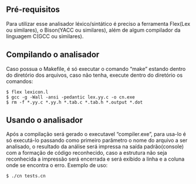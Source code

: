 ## Pré-requisitos
Para utilizar esse analisador léxico/sintático é preciso a ferramenta Flex(Lex ou similares), o Bison(YACC ou similares), além de algum compilador da linguagem C(GCC ou similares).

## Compilando o analisador
Caso possua o Makefile, é só executar o comando “make” estando dentro do diretório dos arquivos, caso não tenha, execute dentro do diretório os comandos:
```SHELL
$ flex lexicon.l
$ gcc -g -Wall -ansi -pedantic lex.yy.c -o cn.exe
$ rm -f *.yy.c *.yy.h *.tab.c *.tab.h *.output *.dot
```

## Usando o analisador
Após a compilação será gerado o executavel “compiler.exe”, para usa-lo é só executá-lo passando como primeiro parâmetro o nome do arquivo a ser analisado, o resultado da análise será impressa na saída padrão(console) com a formação de código reconhecido, caso a estrutura não seja reconhecida a impressão será encerrada e será exibido a linha e a coluna onde se encontra o erro. Exemplo de uso:
```SHELL
$ ./cn tests.cn
```